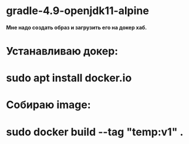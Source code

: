 # gradle-4.9-openjdk11-alpine

#### Мне надо создать образ и загрузить его на докер хаб.

# Устанавливаю докер:

# sudo apt install docker.io

# Собираю image:

# sudo docker build --tag "temp:v1" .
